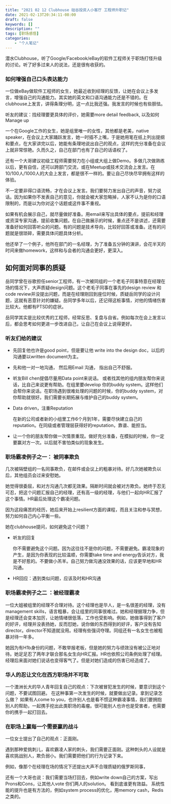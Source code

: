 ```yaml
---
title: "2021 02 12 Clubhouse 硅谷投资人小客厅 工程师升职记"
date: 2021-02-13T20:34:11-08:00
draft: false
keywords: []
description: ""
tags: [职场感悟]
categories: 
    - "个人笔记"
---
```




潜水Clubhouse，听了Google/Facebook/eBay的软件工程师关于职场打怪升级的讨论。听了好多过来人的说法，还是很有收获的。



### 如何增强自己口头表达能力

一位做eBay做软件工程师的女生，她最近收到经理的反馈，让她在会议上多发言，增强自己的沟通能力。其实她的英文和口语沟通能力还是不错的。在clubhouse上发言，讲得条理分明，这一点比我还强。我发言的时候也有些胆怯。

听友的建议：找经理要更具体的评价，她需要more detail feedback,  以及如何Manage up



一个在Google工作的女生，她是组里唯一的女性，其他都是老美，native speaker，在会议上大家踊跃发言，她一时插不上嘴，于是她用笔在纸上列出提纲和要点，在大家讲完以后，她能有条理地说出自己的观点，这样的充分准备在会议上就非常惊艳。久而久之，自己在部门也有了自己的话语权了。

还有一个大哥建议初级工程师需要努力在小组或大组上做Demo。多做几次做熟练以后，更有自信，还可以跨部门交流，或在Meetup或技术交流会上发言。在10/100人/1000人的大会上发言，都是很不一样的。要让自己尽快尽早拥有这样的体验。



不一定要非得口语流畅，才在会议上发言。我们要努力发出自己的声音，努力说话。因为如果你不发表自己的意见，你就会被大家忽略掉，人家不认为是你的口语限制的，而是以为你对这个话题或这件事不重视。

如果有机会展示自己，就尽量做好准备。用email来写出具体的要点，提前和经理或资深专家沟通，提前收集问题。在自己做展示的时候，重点还不是讲述，还需要准备好如何回答听众的问题。有的问题是技术导向，比较好回答或准备。还有的问题就是很琐碎，需要具体问题具体分析。

他还举了一个例子，他所在部门的一名经理，为了准备五分钟的演讲，会花半天的时间来做homework，这样和与会者的沟通会更好，更深入。

## 如何面对同事的质疑

岳同学曾在谷歌担任senior工程师，有一次被同组的一个老毛子同事特意在经理在场的情况下，大声质疑design问题。这个老毛子同事在事先的design review 和code review并没提出问题，而是在经理刚回到座位时候，质疑岳同学的设计问题，这就有恶意针对的嫌疑。岳同学多年以后，还记得这桩事情，对他的情绪伤害比较大。他都有PTSD的症状。

岳同学其实是比较优秀的工程师，经常反思、复盘与自省。例如每次在会上发言以后，都会思考如何更进一步改进自己，让自己在会议上说得更好。

### 听友们给的建议

- 先回复他也许是good point，但是要让他 write into the design doc，以后的沟通要以written document为主。 
- 先和他一对一地沟通， 然后用Email 沟通， 指出自己不舒服。

- 听友Bill chen提倡尽量用Data point来说话。 或者找其他的组内朋友帮你来说话，比自己来说更有帮助。在组里要develop 你的buddy system。这样他们会帮你来说话。在职场遇到很难处理的问题的时候，你的buddy system，对你帮助就很好。我们需要长期拓展与维护自己的buddy system。

- Data driven，注重Reputation

  在新的公司或者新的小组里工作6个月到1年，需要尽快建立自己的reputation。在同级或者管理层获得好的reputation，靠谱、能担当。

- 让一个你的朋友帮你做一次情景重现。做好充分准备，在模拟的时候，你一定要赢对方一次。以后就不害怕类似的现象发生。





### 职场霸凌例子之一： 被同事欺负

几次被隔壁组的一名同事欺负，在邮件或会议上的粗暴对待。好几次她被欺负以后，其他组员会过来安慰她。

她觉得很委屈，和对方沟通几次都无效果。隔断时间就会被对方欺负。她终于忍无可忍，把这个问题汇报自己的经理，还有高一级的经理，与他们一起向HR汇报了这个事情。HR最后处理这个霸凌问题。

因为这段痛苦的经历，她后来开始上resilient方面的课程，而且关注和参与冥想，努力如何自己内心平衡一些。

她在clubhouse提问，如何避免这个问题？

- 听友的回复

  你不需要避免这个问题。因为这往往不是你的问题，不需要避免。霸凌现象的产生，是因为你表现的比较温顺，你需要take time and energy告诉对方，我是不好惹的。不要做小羔羊。自己努力做沟通没效果的话，应该更早地和HR沟通。

- HR回应：遇到类似问题，应该及时和HR沟通





### 职场霸凌例子之二 ：被经理霸凌

一位大姐被组里的经理不合理对待。这个经理也是华人，是一名很差的经理，没有management skills，语言粗暴，会让组里的同事很难过。她和经理据理力争，但是经理还会变本加厉，让她情绪很低落，工作也受影响。例如，她做事得到了客户的好评，经理并没表扬她，反而怼她，说你做的东西得到的好评，客户没有告知director。director不知道就没用。经理有些强词夺理。同组还有一名女生也被粗暴对待一年多。

她因为有H1b身份的问题，不敢举报老板，但是她的努力与绩效没有被公正地对待。她足足忍了两年才联合那名女生向HR汇报。HR也依照公司条例处理了经理。经理后来面对她们说话也变得客气了。但是对她们造成的伤害已经造成了。



### 华人的忍让文化在西方职场并不可取

一个澳洲长大的华人青年回复自己的观点：下次被冒犯发生的时候，要意识到这个问题，不要试图回避。 在这种事第一次发生的时候，就要做出记录。拿到记录怎么做？ 如果有人come to you，也许别人也是看不惯这种霸凌事情，我们要拥抱别人的帮助，一起携手挖出此类职场的毒瘤。很可能别人也许也是受害者，也需要你的携手一起打回去。



### 在职场上赢每一个需要赢的战斗



一位女士提出了自己的观点：正面刚。

遇到那种爱挑刺儿，喜欢霸凌人家的刺头，我们需要正面刚。这种刺头的人设就是喜欢挑战别人，欺负弱小。我们需要把他们的行为记录下来。

例如，像那个在经理在场的情况下还提出大声不合理质疑的俄罗斯同事，

还有一个大哥也说：我们需要当场打回去，例如write down自己的方案，写出Prons和Cons，让其他人vote 你们两人的solution。 看到底谁更有效益。 系统性能的提升也是有方法的，例如system process的优化，用memory cash，Redis之类的。















